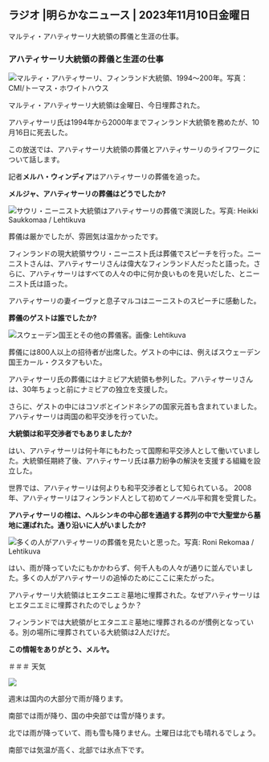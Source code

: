 ## ラジオ \|明らかなニュース \| 2023年11月10日金曜日

マルティ・アハティサーリ大統領の葬儀と生涯の仕事。

### アハティサーリ大統領の葬儀と生涯の仕事

![マルティ・アハティサーリ、フィンランド大統領、1994～200年。写真：CMI/トーマス・ホワイトハウス](https://images.cdn.yle.fi/image/upload/c_crop,h_1080,w_1919,x_0,y_0/ar_1.7777777777777777,c_fill,g_faces,h_675,w_1200/dpr_1.0/q_auto:eco/f_auto/fl_lossy/v1699528852/39-1197047654a2d3334539)

マルティ・アハティサーリ大統領は金曜日、今日埋葬された。

アハティサーリ氏は1994年から2000年までフィンランド大統領を務めたが、10月16日に死去した。

この放送では、アハティサーリ大統領の葬儀とアハティサーリのライフワークについて話します。

記者**メルハ・ウィンディア**はアハティサーリの葬儀を追った。

**メルジャ、アハティサーリの葬儀はどうでしたか?**

![サウリ・ニーニスト大統領はアハティサーリの葬儀で演説した。写真: Heikki Saukkomaa / Lehtikuva](https://images.cdn.yle.fi/image/upload/c_crop,h_2880,w_5120,x_0,y_259/ar_1.7777777777777777,c_fill,g_faces,h_675,w_1200/dpr_1.0/q_auto:eco/f_auto/fl_lossy/v1699619473/39-1198810654e20fbae885)

葬儀は厳かでしたが、雰囲気は温かかったです。

フィンランドの現大統領サウリ・ニーニスト氏は葬儀でスピーチを行った。ニーニストさんは、アハティサーリさんは偉大なフィンランド人だったと語った。さらに、アハティサーリはすべての人々の中に何か良いものを見いだした、とニーニスト氏は語った。

アハティサーリの妻イーヴァと息子マルコはニーニストのスピーチに感動した。

**葬儀のゲストは誰でしたか?**

![スウェーデン国王とその他の葬儀客。画像: Lehtikuva](https://images.cdn.yle.fi/image/upload/c_crop,h_2880,w_5120,x_0,y_138/ar_1.777777777777777,c_fill,g_faces,h_675,w_1200/dpr_1.0/q_auto:eco/f_auto/fl_lossy/v1699627300/39-1199035654e40494d395)

葬儀には800人以上の招待者が出席した。ゲストの中には、例えばスウェーデン国王カール・クスタアもいた。

アハティサーリ氏の葬儀にはナミビア大統領も参列した。アハティサーリさんは、30年ちょっと前にナミビアの独立を支援した。

さらに、ゲストの中にはコソボとインドネシアの国家元首も含まれていました。アハティサーリは両国の和平交渉を行っていた。

**大統領は和平交渉者でもありましたか?**

はい、アハティサーリは何十年にもわたって国際和平交渉人として働いていました。大統領任期終了後、アハティサーリ氏は暴力紛争の解決を支援する組織を設立した。

世界では、アハティサーリは何よりも和平交渉者として知られている。 2008年、アハティサーリはフィンランド人として初めてノーベル平和賞を受賞した。

**アハティサーリの棺は、ヘルシンキの中心部を通過する葬列の中で大聖堂から墓地に運ばれた。通り沿いに人がいましたか?**

![多くの人がアハティサーリの葬儀を見たいと思った。写真: Roni Rekomaa / Lehtikuva](https://images.cdn.yle.fi/image/upload/c_crop,h_2880,w_5120,x_0,y_11/ar_1.7777777777777777,c_fill,g_faces,h_675,w_1200/dpr_1.0/q_auto:eco/f_auto/fl_lossy/v1699619608/39-1198819654e22ed1c931)

はい、雨が降っていたにもかかわらず、何千人もの人々が通りに並んでいました。多くの人がアハティサーリの追悼のためにここに来たがった。

アハティサーリ大統領はヒエタニエミ墓地に埋葬された。なぜアハティサーリはヒエタニエミに埋葬されたのでしょうか？

フィンランドでは大統領がヒエタニエミ墓地に埋葬されるのが慣例となっている。別の場所に埋葬されている大統領は2人だけだ。

**この情報をありがとう、メルヤ。**

＃＃＃ 天気

![](https://images.cdn.yle.fi/image/upload/c_crop,h_1080,w_1919,x_0,y_0/ar_1.7777777777777777,c_fill,g_faces,h_675,w_1200/dpr_1.0/q_auto:eco/f_auto/fl_lossy/v1699633281/39-1199138654e58651ee77)

週末は国内の大部分で雨が降ります。

南部では雨が降り、国の中央部では雪が降ります。

北では雨が降っていて、雨も雪も降りません。土曜日は北でも晴れるでしょう。

南部では気温が高く、北部では氷点下です。